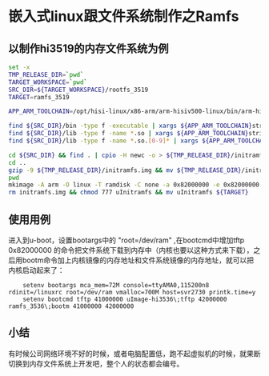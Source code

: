 

# 嵌入式linux跟文件系统制作之Ramfs

## 以制作hi3519的内存文件系统为例

```sh
set -x
TMP_RELEASE_DIR=`pwd`
TARGET_WORKSPACE=`pwd`
SRC_DIR=${TARGET_WORKSPACE}/rootfs_3519
TARGET=ramfs_3519

APP_ARM_TOOLCHAIN=/opt/hisi-linux/x86-arm/arm-hisiv500-linux/bin/arm-hisiv500-linux-uclibcgnueabi-

find ${SRC_DIR}/bin -type f -executable | xargs ${APP_ARM_TOOLCHAIN}strip --strip-unneeded
find ${SRC_DIR}/lib -type f -name *.so | xargs ${APP_ARM_TOOLCHAIN}strip --strip-unneeded
find ${SRC_DIR}/lib -type f -name *.so.[0-9]* | xargs ${APP_ARM_TOOLCHAIN}strip --strip-unneeded

cd ${SRC_DIR} && find . | cpio -H newc -o > ${TMP_RELEASE_DIR}/initramfs.img
cd ..
gzip -9 ${TMP_RELEASE_DIR}/initramfs.img && mv ${TMP_RELEASE_DIR}/initramfs.img.gz ${TMP_RELEASE_DIR}/initramfs.img
pwd
mkimage -A arm -O linux -T ramdisk -C none -a 0x82000000 -e 0x82000000 -n cpioInitramfs -d initramfs.img uInitramfs
rm initramfs.img && chmod 777 uInitramfs && mv uInitramfs ${TARGET}
```

## 使用用例

进入到u-boot，设置bootargs中的 "root=/dev/ram" ,在bootcmd中增加tftp 0x82000000 的命令把文件系统下载到内存中（内核也要以这种方式来下载），之后用bootm命令加上内核镜像的内存地址和文件系统镜像的内存地址，就可以把内核启动起来了：

        setenv bootargs mca_mem=72M console=ttyAMA0,115200n8 rdinit=/linuxrc root=/dev/ram vmalloc=700M host=svr2730 printk.time=y
        setenv bootcmd tftp 41000000 uImage-hi3536\;tftp 42000000 ramfs_3536\;bootm 41000000 42000000

## 小结

有时候公司网络环境不好的时候，或者电脑配置低，跑不起虚拟机的时候，就果断切换到内存文件系统上开发吧，整个人的状态都会编号。

